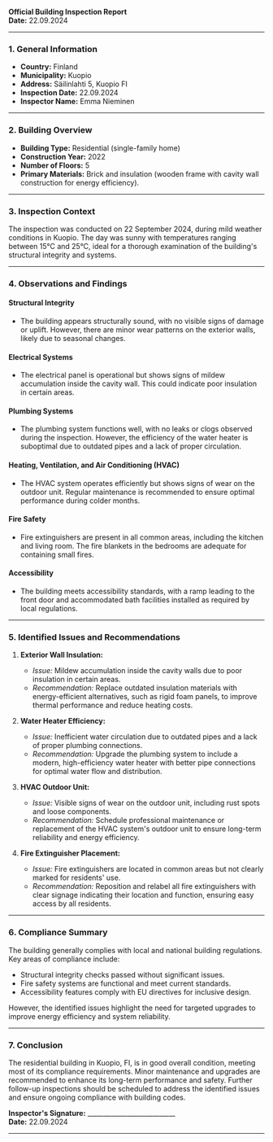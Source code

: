 

**Official Building Inspection Report**  
**Date:** 22.09.2024  

---

### **1. General Information**  
- **Country:** Finland  
- **Municipality:** Kuopio  
- **Address:** Säilinlahti 5, Kuopio FI  
- **Inspection Date:** 22.09.2024  
- **Inspector Name:** Emma Nieminen  

---

### **2. Building Overview**  
- **Building Type:** Residential (single-family home)  
- **Construction Year:** 2022  
- **Number of Floors:** 5  
- **Primary Materials:** Brick and insulation (wooden frame with cavity wall construction for energy efficiency).  

---

### **3. Inspection Context**  
The inspection was conducted on 22 September 2024, during mild weather conditions in Kuopio. The day was sunny with temperatures ranging between 15°C and 25°C, ideal for a thorough examination of the building's structural integrity and systems.

---

### **4. Observations and Findings**  

#### **Structural Integrity**  
- The building appears structurally sound, with no visible signs of damage or uplift. However, there are minor wear patterns on the exterior walls, likely due to seasonal changes.  

#### **Electrical Systems**  
- The electrical panel is operational but shows signs of mildew accumulation inside the cavity wall. This could indicate poor insulation in certain areas.  

#### **Plumbing Systems**  
- The plumbing system functions well, with no leaks or clogs observed during the inspection. However, the efficiency of the water heater is suboptimal due to outdated pipes and a lack of proper circulation.  

#### **Heating, Ventilation, and Air Conditioning (HVAC)**  
- The HVAC system operates efficiently but shows signs of wear on the outdoor unit. Regular maintenance is recommended to ensure optimal performance during colder months.  

#### **Fire Safety**  
- Fire extinguishers are present in all common areas, including the kitchen and living room. The fire blankets in the bedrooms are adequate for containing small fires.  

#### **Accessibility**  
- The building meets accessibility standards, with a ramp leading to the front door and accommodated bath facilities installed as required by local regulations.  

---

### **5. Identified Issues and Recommendations**  

1. **Exterior Wall Insulation:**  
   - *Issue:* Mildew accumulation inside the cavity walls due to poor insulation in certain areas.  
   - *Recommendation:* Replace outdated insulation materials with energy-efficient alternatives, such as rigid foam panels, to improve thermal performance and reduce heating costs.  

2. **Water Heater Efficiency:**  
   - *Issue:* Inefficient water circulation due to outdated pipes and a lack of proper plumbing connections.  
   - *Recommendation:* Upgrade the plumbing system to include a modern, high-efficiency water heater with better pipe connections for optimal water flow and distribution.  

3. **HVAC Outdoor Unit:**  
   - *Issue:* Visible signs of wear on the outdoor unit, including rust spots and loose components.  
   - *Recommendation:* Schedule professional maintenance or replacement of the HVAC system's outdoor unit to ensure long-term reliability and energy efficiency.  

4. **Fire Extinguisher Placement:**  
   - *Issue:* Fire extinguishers are located in common areas but not clearly marked for residents' use.  
   - *Recommendation:* Reposition and relabel all fire extinguishers with clear signage indicating their location and function, ensuring easy access by all residents.  

---

### **6. Compliance Summary**  
The building generally complies with local and national building regulations. Key areas of compliance include:  
- Structural integrity checks passed without significant issues.  
- Fire safety systems are functional and meet current standards.  
- Accessibility features comply with EU directives for inclusive design.  

However, the identified issues highlight the need for targeted upgrades to improve energy efficiency and system reliability.  

---

### **7. Conclusion**  
The residential building in Kuopio, FI, is in good overall condition, meeting most of its compliance requirements. Minor maintenance and upgrades are recommended to enhance its long-term performance and safety. Further follow-up inspections should be scheduled to address the identified issues and ensure ongoing compliance with building codes.  

**Inspector's Signature:** ___________________________  
**Date:** 22.09.2024  

---